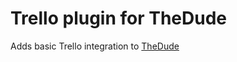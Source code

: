 # Trello plugin for TheDude

Adds basic Trello integration to [TheDude](https://github.com/adamphillips/the_dude)
